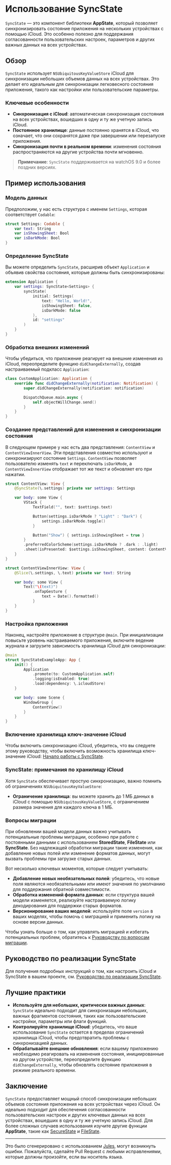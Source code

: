 # Использование SyncState

`SyncState` — это компонент библиотеки **AppState**, который позволяет синхронизировать состояние приложения на нескольких устройствах с помощью iCloud. Это особенно полезно для поддержания согласованности пользовательских настроек, параметров и других важных данных на всех устройствах.

## Обзор

`SyncState` использует `NSUbiquitousKeyValueStore` iCloud для синхронизации небольших объемов данных на всех устройствах. Это делает его идеальным для синхронизации легковесного состояния приложения, такого как настройки или пользовательские параметры.

### Ключевые особенности

- **Синхронизация с iCloud**: автоматическая синхронизация состояния на всех устройствах, вошедших в одну и ту же учетную запись iCloud.
- **Постоянное хранилище**: данные постоянно хранятся в iCloud, что означает, что они сохранятся даже при завершении или перезапуске приложения.
- **Синхронизация почти в реальном времени**: изменения состояния распространяются на другие устройства почти мгновенно.

> **Примечание**: `SyncState` поддерживается на watchOS 9.0 и более поздних версиях.

## Пример использования

### Модель данных

Предположим, у нас есть структура с именем `Settings`, которая соответствует `Codable`:

```swift
struct Settings: Codable {
    var text: String
    var isShowingSheet: Bool
    var isDarkMode: Bool
}
```

### Определение SyncState

Вы можете определить `SyncState`, расширив объект `Application` и объявив свойства состояния, которые должны быть синхронизированы:

```swift
extension Application {
    var settings: SyncState<Settings> {
        syncState(
            initial: Settings(
                text: "Hello, World!",
                isShowingSheet: false,
                isDarkMode: false
            ),
            id: "settings"
        )
    }
}
```

### Обработка внешних изменений

Чтобы убедиться, что приложение реагирует на внешние изменения из iCloud, переопределите функцию `didChangeExternally`, создав настраиваемый подкласс `Application`:

```swift
class CustomApplication: Application {
    override func didChangeExternally(notification: Notification) {
        super.didChangeExternally(notification: notification)

        DispatchQueue.main.async {
            self.objectWillChange.send()
        }
    }
}
```

### Создание представлений для изменения и синхронизации состояния

В следующем примере у нас есть два представления: `ContentView` и `ContentViewInnerView`. Эти представления совместно используют и синхронизируют состояние `Settings`. `ContentView` позволяет пользователю изменять `text` и переключать `isDarkMode`, а `ContentViewInnerView` отображает тот же текст и обновляет его при нажатии.

```swift
struct ContentView: View {
    @SyncState(\.settings) private var settings: Settings

    var body: some View {
        VStack {
            TextField("", text: $settings.text)

            Button(settings.isDarkMode ? "Light" : "Dark") {
                settings.isDarkMode.toggle()
            }

            Button("Show") { settings.isShowingSheet = true }
        }
        .preferredColorScheme(settings.isDarkMode ? .dark : .light)
        .sheet(isPresented: $settings.isShowingSheet, content: ContentViewInnerView.init)
    }
}

struct ContentViewInnerView: View {
    @Slice(\.settings, \.text) private var text: String

    var body: some View {
        Text("\(text)")
            .onTapGesture {
                text = Date().formatted()
            }
    }
}
```

### Настройка приложения

Наконец, настройте приложение в структуре `@main`. При инициализации повысьте уровень настраиваемого приложения, включите ведение журнала и загрузите зависимость хранилища iCloud для синхронизации:

```swift
@main
struct SyncStateExampleApp: App {
    init() {
        Application
            .promote(to: CustomApplication.self)
            .logging(isEnabled: true)
            .load(dependency: \.icloudStore)
    }

    var body: some Scene {
        WindowGroup {
            ContentView()
        }
    }
}
```

### Включение хранилища ключ-значение iCloud

Чтобы включить синхронизацию iCloud, убедитесь, что вы следуете этому руководству, чтобы включить возможность хранилища ключ-значение iCloud: [Начало работы с SyncState](https://github.com/0xLeif/AppState/wiki/Starting-to-use-SyncState).

### SyncState: примечания по хранилищу iCloud

Хотя `SyncState` обеспечивает простую синхронизацию, важно помнить об ограничениях `NSUbiquitousKeyValueStore`:

- **Ограничение хранилища**: вы можете хранить до 1 МБ данных в iCloud с помощью `NSUbiquitousKeyValueStore`, с ограничением размера значения для каждого ключа в 1 МБ.

### Вопросы миграции

При обновлении вашей модели данных важно учитывать потенциальные проблемы миграции, особенно при работе с постоянными данными с использованием **StoredState**, **FileState** или **SyncState**. Без надлежащей обработки миграции такие изменения, как добавление новых полей или изменение форматов данных, могут вызвать проблемы при загрузке старых данных.

Вот несколько ключевых моментов, которые следует учитывать:
- **Добавление новых необязательных полей**: убедитесь, что новые поля являются необязательными или имеют значения по умолчанию для поддержания обратной совместимости.
- **Обработка изменений формата данных**: если структура вашей модели изменяется, реализуйте настраиваемую логику декодирования для поддержки старых форматов.
- **Версионирование ваших моделей**: используйте поле `version` в ваших моделях, чтобы помочь с миграцией и применить логику на основе версии данных.

Чтобы узнать больше о том, как управлять миграцией и избегать потенциальных проблем, обратитесь к [Руководству по вопросам миграции](migration-considerations.md).

## Руководство по реализации SyncState

Для получения подробных инструкций о том, как настроить iCloud и SyncState в вашем проекте, см. [Руководство по реализации SyncState](syncstate-implementation.md).

## Лучшие практики

- **Используйте для небольших, критически важных данных**: `SyncState` идеально подходит для синхронизации небольших, важных фрагментов состояния, таких как пользовательские настройки, параметры или флаги функций.
- **Контролируйте хранилище iCloud**: убедитесь, что ваше использование `SyncState` остается в пределах ограничений хранилища iCloud, чтобы предотвратить проблемы с синхронизацией данных.
- **Обрабатывайте внешние обновления**: если вашему приложению необходимо реагировать на изменения состояния, инициированные на другом устройстве, переопределите функцию `didChangeExternally`, чтобы обновлять состояние приложения в режиме реального времени.

## Заключение

`SyncState` предоставляет мощный способ синхронизации небольших объемов состояния приложения на всех устройствах через iCloud. Он идеально подходит для обеспечения согласованности пользовательских настроек и других ключевых данных на всех устройствах, вошедших в одну и ту же учетную запись iCloud. Для более сложных случаев использования изучите другие функции **AppState**, такие как [SecureState](usage-securestate.md) и [FileState](usage-filestate.md).

---
Это было сгенерировано с использованием [Jules](https://jules.google), могут возникнуть ошибки. Пожалуйста, сделайте Pull Request с любыми исправлениями, которые должны произойти, если вы носитель языка.

